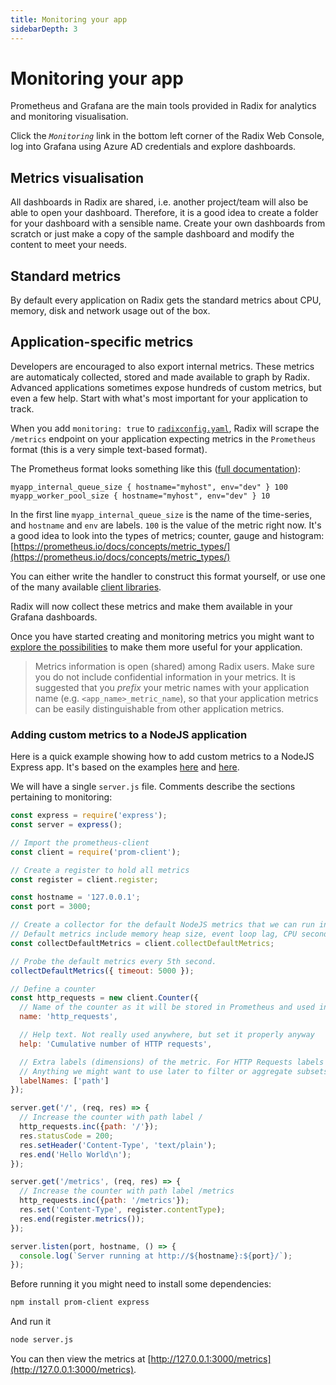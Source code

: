 ```yaml
---
title: Monitoring your app
sidebarDepth: 3
---
```


# Monitoring your app

Prometheus and Grafana are the main tools provided in Radix for analytics and monitoring visualisation.

Click the *`Monitoring`* link in the bottom left corner of the Radix Web Console, log into Grafana using Azure AD credentials and explore dashboards.

## Metrics visualisation

All dashboards in Radix are shared, i.e. another project/team will also be able to open your dashboard. Therefore, it is a good idea to create a folder for your dashboard with a sensible name. Create your own dashboards from scratch or just make a copy of the sample dashboard and modify the content to meet your needs.

## Standard metrics

By default every application on Radix gets the standard metrics about CPU, memory, disk and network usage out of the box.

## Application-specific metrics

Developers are encouraged to also export internal metrics. These metrics are automaticaly collected, stored and made available to graph by Radix. Advanced applications sometimes expose hundreds of custom metrics, but even a few help. Start with what's most important for your application to track.

When you add `monitoring: true` to [`radixconfig.yaml`](../../references/reference-radix-config/#public), Radix will scrape the `/metrics` endpoint on your application expecting metrics in the `Prometheus` format (this is a very simple text-based format).

The Prometheus format looks something like this ([full documentation](https://github.com/prometheus/docs/blob/master/content/docs/instrumenting/exposition_formats.md)):

```ebnf
myapp_internal_queue_size { hostname="myhost", env="dev" } 100
myapp_worker_pool_size { hostname="myhost", env="dev" } 10
```

In the first line `myapp_internal_queue_size` is the name of the time-series, and `hostname` and `env` are labels. `100` is the value of the metric right now. It's a good idea to look into the types of metrics; counter, gauge and histogram: [https://prometheus.io/docs/concepts/metric_types/](https://prometheus.io/docs/concepts/metric_types/)

You can either write the handler to construct this format yourself, or use one of the many available [client libraries](https://prometheus.io/docs/instrumenting/clientlibs/).

Radix will now collect these metrics and make them available in your Grafana dashboards.

Once you have started creating and monitoring metrics you might want to [explore the possibilities](../../docs/topic-monitoring/) to make them more useful for your application.

> Metrics information is open (shared) among Radix users. Make sure you do not include confidential information in your metrics. It is suggested that you *prefix* your metric names with your application name (e.g. `<app_name>_metric_name`), so that your application metrics can be easily distinguishable from other application metrics.

### Adding custom metrics to a NodeJS application

Here is a quick example showing how to add custom metrics to a NodeJS Express app. It's based on the examples [here](https://github.com/siimon/prom-client/blob/master/example/server.js) and [here](https://nodejs.org/es/docs/guides/getting-started-guide/).

We will have a single `server.js` file. Comments describe the sections pertaining to monitoring:

```javascript
const express = require('express');
const server = express();

// Import the prometheus-client
const client = require('prom-client');

// Create a register to hold all metrics
const register = client.register;

const hostname = '127.0.0.1';
const port = 3000;

// Create a collector for the default NodeJS metrics that we can run in the background.
// Default metrics include memory heap size, event loop lag, CPU seconds and more.
const collectDefaultMetrics = client.collectDefaultMetrics;

// Probe the default metrics every 5th second.
collectDefaultMetrics({ timeout: 5000 });

// Define a counter
const http_requests = new client.Counter({
  // Name of the counter as it will be stored in Prometheus and used in Grafana
  name: 'http_requests',

  // Help text. Not really used anywhere, but set it properly anyway
  help: 'Cumulative number of HTTP requests',

  // Extra labels (dimensions) of the metric. For HTTP Requests labels could be path, status_code, method
  // Anything we might want to use later to filter or aggregate subsets of the data
  labelNames: ['path']
});

server.get('/', (req, res) => {
  // Increase the counter with path label /
  http_requests.inc({path: '/'});
  res.statusCode = 200;
  res.setHeader('Content-Type', 'text/plain');
  res.end('Hello World\n');
});

server.get('/metrics', (req, res) => {
  // Increase the counter with path label /metrics
  http_requests.inc({path: '/metrics'});
  res.set('Content-Type', register.contentType);
  res.end(register.metrics());
});

server.listen(port, hostname, () => {
  console.log(`Server running at http://${hostname}:${port}/`);
});
```

Before running it you might need to install some dependencies:

```sh
npm install prom-client express
```

And run it

```sh
node server.js
```

You can then view the metrics at [http://127.0.0.1:3000/metrics](http://127.0.0.1:3000/metrics).
